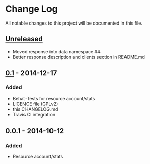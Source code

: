 # Change Log
All notable changes to this project will be documented in this file.

## [Unreleased][unreleased]
- Moved response into data namespace #4
- Better response description and clients section in README.md

## [0.1] - 2014-12-17
### Added
- Behat-Tests for resource account/stats
- LICENCE file (GPLv2)
- this CHANGELOG.md
- Travis CI integration

## 0.0.1 - 2014-10-12
### Added
- Resource account/stats

[unreleased]: https://github.com/youthweb/youthweb-api/compare/0.1...HEAD
[0.1]: https://github.com/youthweb/youthweb-api/compare/0.0.1...0.1
